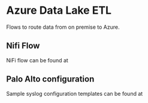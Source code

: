 # Azure Data Lake ETL
Flows to route data from on premise to Azure.

## Nifi Flow
NiFi flow can be found at

## Palo Alto configuration
Sample syslog configuration templates can be found at 
